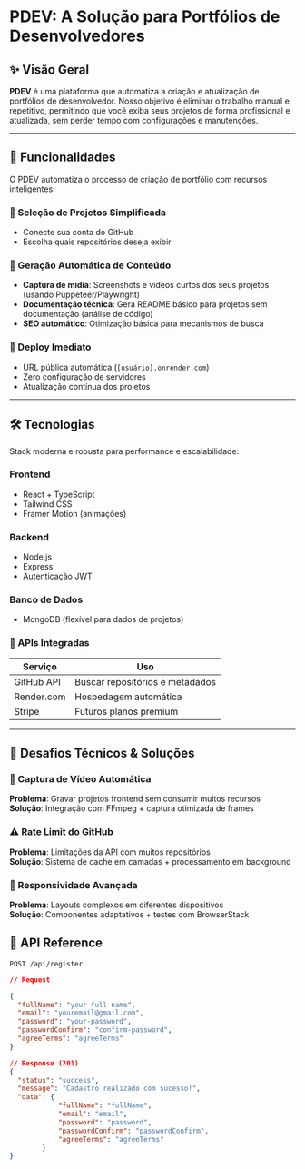# PDEV: A Solução para Portfólios de Desenvolvedores

## ✨ Visão Geral
**PDEV** é uma plataforma que automatiza a criação e atualização de portfólios de desenvolvedor. Nosso objetivo é eliminar o trabalho manual e repetitivo, permitindo que você exiba seus projetos de forma profissional e atualizada, sem perder tempo com configurações e manutenções.

---

## 🚀 Funcionalidades
O PDEV automatiza o processo de criação de portfólio com recursos inteligentes:

### 🔗 Seleção de Projetos Simplificada
- Conecte sua conta do GitHub
- Escolha quais repositórios deseja exibir

### 🤖 Geração Automática de Conteúdo
- **Captura de mídia**: Screenshots e vídeos curtos dos seus projetos (usando Puppeteer/Playwright)
- **Documentação técnica**: Gera README básico para projetos sem documentação (análise de código)
- **SEO automático**: Otimização básica para mecanismos de busca

### 🚀 Deploy Imediato
- URL pública automática (`[usuário].onrender.com`)
- Zero configuração de servidores
- Atualização contínua dos projetos

---

## 🛠 Tecnologias
Stack moderna e robusta para performance e escalabilidade:

### Frontend
- React + TypeScript
- Tailwind CSS
- Framer Motion (animações)

### Backend
- Node.js
- Express
- Autenticação JWT

### Banco de Dados
- MongoDB (flexível para dados de projetos)

### 🔌 APIs Integradas
| Serviço               | Uso                              |
|-----------------------|----------------------------------|
| GitHub API            | Buscar repositórios e metadados  |
| Render.com            | Hospedagem automática           |
| Stripe                | Futuros planos premium          |

---

## 🧩 Desafios Técnicos & Soluções

### 🎥 Captura de Vídeo Automática
**Problema**: Gravar projetos frontend sem consumir muitos recursos  
**Solução**: Integração com FFmpeg + captura otimizada de frames

### ⚠️ Rate Limit do GitHub
**Problema**: Limitações da API com muitos repositórios  
**Solução**: Sistema de cache em camadas + processamento em background

### 📱 Responsividade Avançada
**Problema**: Layouts complexos em diferentes dispositivos  
**Solução**: Componentes adaptativos + testes com BrowserStack

## 📡 API Reference

`POST /api/register`

```json
// Request

{
  "fullName": "your full name",
  "email": "youremail@gmail.com",
  "password": "your-password",
  "passwordConfirm": "confirm-password",
  "agreeTerms": "agreeTerms"
}

// Response (201)
{
  "status": "success",
  "message": "Cadastro realizado com sucesso!",
  "data": {
            "fullName": "fullName",
            "email": "email",
            "password": "password",
            "passwordConfirm": "passwordConfirm",
            "agreeTerms": "agreeTerms"
        }
}





